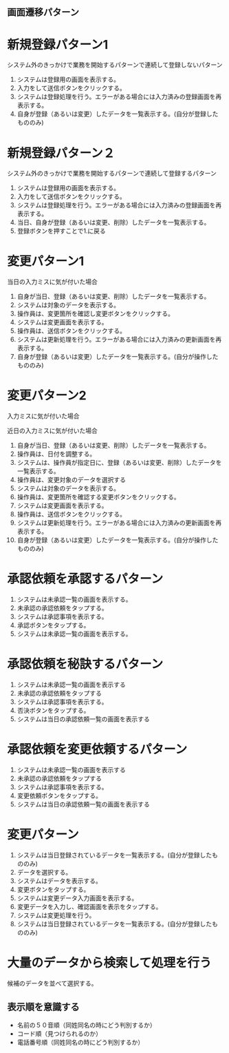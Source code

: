 画面遷移パターン
-----

# 新規登録パターン1

システム外のきっかけで業務を開始するパターンで連続して登録しないパターン

1. システムは登録用の画面を表示する。
2. 入力をして送信ボタンをクリックする。
3. システムは登録処理を行う。エラーがある場合には入力済みの登録画面を再表示する。
4. 自身が登録（あるいは変更）したデータを一覧表示する。(自分が登録したもののみ)

# 新規登録パターン２

システム外のきっかけで業務を開始するパターンで連続して登録するパターン

1. システムは登録用の画面を表示する。
2. 入力をして送信ボタンをクリックする。
3. システムは登録処理を行う。エラーがある場合には入力済みの登録画面を再表示する。
4. 当日、自身が登録（あるいは変更、削除）したデータを一覧表示する。
5. 登録ボタンを押すことで1.に戻る

# 変更パターン1

当日の入力ミスに気が付いた場合

1. 自身が当日、登録（あるいは変更、削除）したデータを一覧表示する。
2. システムは対象のデータを表示する。
3. 操作員は、変更箇所を確認し変更ボタンをクリックする。
4. システムは変更画面を表示する。
5. 操作員は、送信ボタンをクリックする。
6. システムは更新処理を行う。エラーがある場合には入力済みの更新画面を再表示する。
7. 自身が登録（あるいは変更）したデータを一覧表示する。(自分が操作したもののみ)

# 変更パターン2

入力ミスに気が付いた場合

近日の入力ミスに気が付いた場合

1. 自身が当日、登録（あるいは変更、削除）したデータを一覧表示する。
2. 操作員は、日付を調整する。
3. システムは、操作員が指定日に、登録（あるいは変更、削除）したデータを一覧表示する。
4. 操作員は、変更対象のデータを選択する
5. システムは対象のデータを表示する。
6. 操作員は、変更箇所を確認する変更ボタンをクリックする。
7. システムは変更画面を表示する。
8. 操作員は、送信ボタンをクリックする。
9. システムは更新処理を行う。エラーがある場合には入力済みの更新画面を再表示する。
10. 自身が登録（あるいは変更）したデータを一覧表示する。(自分が操作したもののみ)

# 承認依頼を承認するパターン

1. システムは未承認一覧の画面を表示する。
2. 未承認の承認依頼をタップする。
3. システムは承認事項を表示する。
4. 承認ボタンをタップする。
5. システムは未承認一覧の画面を表示する。

# 承認依頼を秘訣するパターン

1. システムは未承認一覧の画面を表示する
2. 未承認の承認依頼をタップする
3. システムは承認事項を表示する。
4. 否決ボタンをタップする。
5. システムは当日の承認依頼一覧の画面を表示する

# 承認依頼を変更依頼するパターン

1. システムは未承認一覧の画面を表示する
2. 未承認の承認依頼をタップする
3. システムは承認事項を表示する。
4. 変更依頼ボタンをタップする。
5. システムは当日の承認依頼一覧の画面を表示する

# 変更パターン

1. システムは当日登録されているデータを一覧表示する。(自分が登録したもののみ)
2. データを選択する。
3. システムはデータを表示する。
4. 変更ボタンをタップする。
5. システムは変更データ入力画面を表示する。
6. 変更データを入力し、確認画面を表示をタップする。
7. システムは変更処理を行う。
8. システムは当日登録されているデータを一覧表示する。(自分が登録したもののみ)

# 大量のデータから検索して処理を行う

候補のデータを並べて選択する。

## 表示順を意識する

* 名前の５０音順（同姓同名の時にどう判別するか）
* コード順（見つけられるのか）
* 電話番号順（同姓同名の時にどう判別するか）

